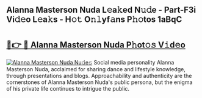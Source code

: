 ## Alanna Masterson Nuda L𝚎a𝚔ed N𝚞𝚍e - Part-F3i Vi𝚍𝚎o L𝚎a𝚔s - H𝚘𝚝 O𝚗𝚕yf𝚊ns P𝚑𝚘tos 1aBqC

# <h2><a href="http://kfehzt5.oniu.top/?m=Alanna+Masterson+Nuda">🔗👉 🔴 Alanna Masterson Nuda P𝚑ot𝚘𝚜 V𝚒d𝚎o</a></h2>

[![Alanna Masterson Nuda Nu𝚍e𝚜](https://i.imgur.com/0qMVB7G.gif)](http://kfehzt5.oniu.top/?m=Alanna+Masterson+Nuda)
Social media personality Alanna Masterson Nuda, acclaimed for sharing dance and lifestyle knowledge, through presentations and blogs. Approachability and authenticity are the cornerstones of Alanna Masterson Nuda's public persona, but the enigma of his private life continues to intrigue the public.  
